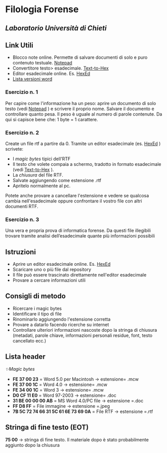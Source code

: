 # Filologia Forense
## _Laboratorio Università di Chieti_

## Link Utili ##
- Blocco note online. Permette di salvare documenti di solo e puro contenuto testuale. [Notepad](https://it.anotepad.com/)
- Convertitore testo> esadecimale. [Text-to-Hex](https://www.browserling.com/tools/text-to-hex)
- Editor esadecimale online. Es. [HexEd](https://hexed.it/)
- [Lista versioni word](https://it.wikipedia.org/wiki/Microsoft_Word)

### Esercizio n. 1 ###
Per capire come l'informazione ha un peso: aprire un documento di solo testo (vedi [Notepad](https://it.anotepad.com/) ) e scrivere il proprio nome. Salvare il documento e controllare quanto pesa. Il peso è uguale al numero di parole contenute. 
Da qui si capisce bene che:
1 byte = 1 carattere. 

### Esercizio n. 2 ###
Create un file rtf a partire da 0.
Tramite un editor esadecimale (es. [HexEd](https://hexed.it/) ) scrivete:
  - I _magic bytes_ tipici dell'RTF
  - Il testo che volete compaia a schermo, tradotto in formato esadecimale (vedi [Text-to-Hex](https://www.browserling.com/tools/text-to-hex) ).
  - La _chiusura_ del file RTF.
  - Salvate aggiungendo come estensione .rtf
  - Apritelo normalmente al pc.

Potete anche provare a cancellare l'estensione e vedere se qualcosa cambia nell'esadecimale oppure confrontare il vostro file con altri documenti RTF.

### Esercizio n. 3 ###
Una vera e propria prova di informatica forense. 
Da questi file illegibili trovare tramite analisi dell’esadecimale quante più informazioni possibili

## Istruzioni
- Aprire un editor esadecimale online. Es. [HexEd](https://hexed.it/)
- Scaricare uno o più file dal repository
- Il file può essere trascinato direttamente nell'editor esadecimale
- Provare a cercare informazioni utili 

## Consigli di metodo
- Ricercare i magic bytes 
- Identificare il tipo di file
- Rinominarlo aggiungendo l'estensione corretta
- Provare a datarlo facendo ricerche su internet
- Controllare ulteriori informazioni nascoste dopo la stringa di chiusura (metadati, parole chiave, informazioni personali residue, font, testo cancellato ecc.)


## Lista header
_✨Magic bytes_
- **FE 37 00 23** = Word 5.0 per Macintosh → estensione= .mcw
- **FE 37 00 1C** = Word 4.0 → estensione= .mcw
- **FE 34 00 1C** = Word 3 → estensione= .mcw
- **D0 CF 11 E0** = Word 97-2003 → estensione= .doc
- **31 BE 00 00 00 AB** = MS Word 4.0/PC file → estensione =.doc
- **FF D8 FF** = File immagine → estensione =.jpeg
- **7B 5C 72 74 66 31 5C 61 6E 73 69 0A** = File RTF → estensione =.rtf 

## Stringa di fine testo (EOT)
**75 00** → stringa di fine testo. Il materiale dopo è stato probabilmente aggiunto dopo la chiusura



